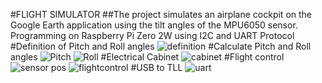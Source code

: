 #FLIGHT SIMULATOR
 ##The project simulates an airplane cockpit on the Google Earth application using the tilt angles of the MPU6050 sensor. Programming on Raspberry Pi Zero 2W using I2C and UART Protocol
 #Definition of Pitch and Roll angles
 ![definition](https://github.com/user-attachments/assets/caeea560-d0dd-4952-a6cb-fcb764d96434)
#Calculate Pitch and Roll angles
![Pitch](https://github.com/user-attachments/assets/dee58129-deee-42a1-a158-f4dd24e45df4)
![Roll](https://github.com/user-attachments/assets/b1fd545e-b918-465f-a563-3537c9ca9804)
#Electrical Cabinet
![cabinet](https://github.com/user-attachments/assets/de379e2d-75ff-49c3-8120-cab169b83494)
#Flight control
![sensor pos](https://github.com/user-attachments/assets/548f0106-a151-43f4-b6b2-cd0551d2e4b9)
![flightcontrol](https://github.com/user-attachments/assets/66cc651b-21b5-4496-9fff-59433cf91dd9)
#USB to TLL
![uart](https://github.com/user-attachments/assets/1217fb03-e525-4974-b967-99ca38212a00)


